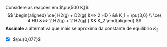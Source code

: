 Considere as reações em $\pu{500 K}$:
$$
\begin{aligned}
    \ce{ H2(g) + D2(g) &<=> 2 HD } && K_1 = \pu{3,6} \\
    \ce{ 4 HD &<=> 2 H2(g) + 2 H2(g) } && K_2
\end{aligned}
$$
**Assinale** a alternativa que mais se aproxima da constante de equilíbrio $K_2$.

- [x] $\pu{0,077}$

